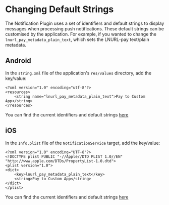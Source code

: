 # Changing Default Strings

The Notification Plugin uses a set of identifiers and default strings to display messages when processing push notifications. These default strings can be customised by the application. For example, if you wanted to change the `lnurl_pay_metadata_plain_text`, which sets the LNURL-pay text/plain metadata.

## Android

In the `string.xml` file of the application's `res/values` directory, add the key/value:

```
<?xml version="1.0" encoding="utf-8"?>
<resources>
    <string name="lnurl_pay_metadata_plain_text">Pay to Custom App</string>
</resources>
```
You can find the current identifiers and default strings [here](https://github.com/breez/breez-sdk/blob/main/libs/sdk-bindings/bindings-android/lib/src/main/kotlin/breez_sdk_notification/Constants.kt)

## iOS

In the `Info.plist` file of the `NotificationService` target, add the key/value:

```
<?xml version="1.0" encoding="UTF-8"?>
<!DOCTYPE plist PUBLIC "-//Apple//DTD PLIST 1.0//EN" "http://www.apple.com/DTDs/PropertyList-1.0.dtd">
<plist version="1.0">
<dict>
	<key>lnurl_pay_metadata_plain_text</key>
	<string>Pay to Custom App</string>
</dict>
</plist>
```
You can find the current identifiers and default strings [here](https://github.com/breez/breez-sdk/blob/main/libs/sdk-bindings/bindings-swift/Sources/BreezSDKNotification/Constants.swift)